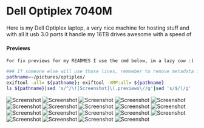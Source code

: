 # Dell Optiplex 7040M 

Here is my Dell Optiplex laptop, a very nice machine for hosting stuff and with all it usb 3.0 ports it handle my 16TB drives awesome with a speed of

#### Previews

    For fix previews for my READMES I use the cmd below, im a lazy cow :)  


```sh
### If someone else will use those lines, remmeber to remove metadata from your pics - In case of someone just copy and pastes, there is no reason to share more info then you need to all sneeky bastards:
pathname=~/pictures/optiplex/
exiftool -all= ${pathname}; exiftool -XMP:all= ${pathname}
ls ${pathname}|sed 's/^/\![Screenshot]\(.previews\//g'|sed 's/$/)/g'
```
![Screenshot](.previews/30.jpg)
![Screenshot](.previews/26.jpg)
![Screenshot](.previews/27.jpg)
![Screenshot](.previews/10.jpg)
![Screenshot](.previews/11.jpg)
![Screenshot](.previews/12.jpg)
![Screenshot](.previews/13.jpg)
![Screenshot](.previews/1.jpg)
![Screenshot](.previews/21.jpg)
![Screenshot](.previews/29.jpg)
![Screenshot](.previews/2.jpg)
![Screenshot](.previews/30.jpg)
![Screenshot](.previews/3.jpg)
![Screenshot](.previews/4.jpg)
![Screenshot](.previews/5.jpg)
![Screenshot](.previews/6.jpg)
![Screenshot](.previews/7.jpg)
![Screenshot](.previews/8.jpg)
![Screenshot](.previews/9.jpg)

